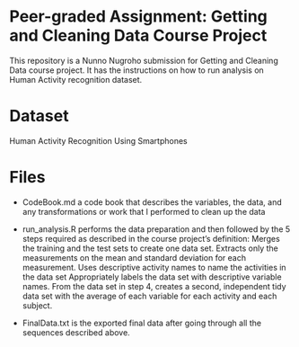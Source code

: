 # Peer-graded Assignment: Getting and Cleaning Data Course Project

This repository is a Nunno Nugroho submission for Getting and Cleaning Data course project. It has the instructions on how to run analysis on Human Activity recognition dataset.

# Dataset

Human Activity Recognition Using Smartphones

# Files

- CodeBook.md a code book that describes the variables, the data, and any transformations or work that I performed to clean up the data

- run_analysis.R performs the data preparation and then followed by the 5 steps required as described in the course project’s definition:
      Merges the training and the test sets to create one data set.
      Extracts only the measurements on the mean and standard deviation for each measurement.
      Uses descriptive activity names to name the activities in the data set
      Appropriately labels the data set with descriptive variable names.
      From the data set in step 4, creates a second, independent tidy data set with the average of each variable for each activity and each subject.
- FinalData.txt is the exported final data after going through all the sequences described above.